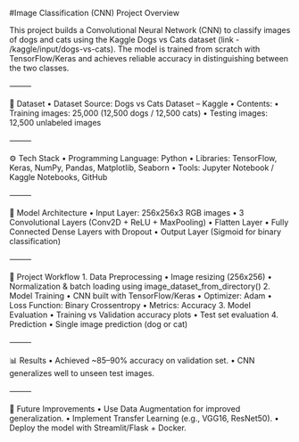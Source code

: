 #Image Classification (CNN)
Project Overview

This project builds a Convolutional Neural Network (CNN) to classify images of dogs and cats using the Kaggle Dogs vs Cats dataset (link - /kaggle/input/dogs-vs-cats).
The model is trained from scratch with TensorFlow/Keras and achieves reliable accuracy in distinguishing between the two classes.

⸻

📂 Dataset
	•	Dataset Source: Dogs vs Cats Dataset – Kaggle
	•	Contents:
	•	Training images: 25,000 (12,500 dogs / 12,500 cats)
	•	Testing images: 12,500 unlabeled images

⸻

⚙️ Tech Stack
	•	Programming Language: Python
	•	Libraries: TensorFlow, Keras, NumPy, Pandas, Matplotlib, Seaborn
	•	Tools: Jupyter Notebook / Kaggle Notebooks, GitHub

⸻

🧠 Model Architecture
	•	Input Layer: 256x256x3 RGB images
	•	3 Convolutional Layers (Conv2D + ReLU + MaxPooling)
	•	Flatten Layer
	•	Fully Connected Dense Layers with Dropout
	•	Output Layer (Sigmoid for binary classification)

⸻

🚀 Project Workflow
	1.	Data Preprocessing
	•	Image resizing (256x256)
	•	Normalization & batch loading using image_dataset_from_directory()
	2.	Model Training
	•	CNN built with TensorFlow/Keras
	•	Optimizer: Adam
	•	Loss Function: Binary Crossentropy
	•	Metrics: Accuracy
	3.	Model Evaluation
	•	Training vs Validation accuracy plots
	•	Test set evaluation
	4.	Prediction
	•	Single image prediction (dog or cat)

⸻

📊 Results
	•	Achieved ~85–90% accuracy on validation set.
	•	CNN generalizes well to unseen test images.

⸻

🔮 Future Improvements
	•	Use Data Augmentation for improved generalization.
	•	Implement Transfer Learning (e.g., VGG16, ResNet50).
	•	Deploy the model with Streamlit/Flask + Docker.

